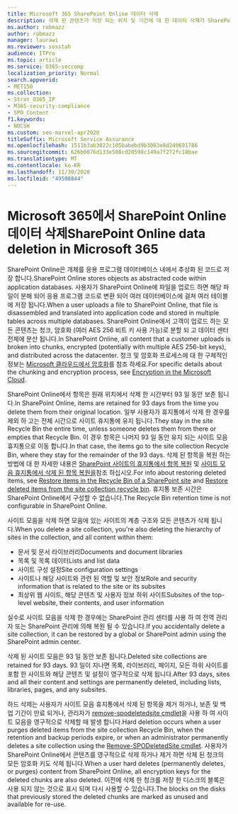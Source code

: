 ```yaml
---
title: Microsoft 365 SharePoint Online 데이터 삭제
description: 삭제 된 콘텐츠가 저장 되는 위치 및 기간에 대 한 데이터 삭제가 SharePoint Online에서 작동 하는 방식을 알아봅니다.
ms.author: robmazz
author: robmazz
manager: laurawi
ms.reviewer: sosstah
audience: ITPro
ms.topic: article
ms.service: O365-seccomp
localization_priority: Normal
search.appverid:
- MET150
ms.collection:
- Strat_O365_IP
- M365-security-compliance
- SPO_Content
f1.keywords:
- NOCSH
ms.custom: seo-marvel-apr2020
titleSuffix: Microsoft Service Assurance
ms.openlocfilehash: 1511b3ab3022c105babebd9b3083e8d240691786
ms.sourcegitcommit: 626b0076d133e588cd28598c149a7f272fc18bae
ms.translationtype: MT
ms.contentlocale: ko-KR
ms.lasthandoff: 11/30/2020
ms.locfileid: "49508844"
---
```

# <a name="sharepoint-online-data-deletion-in-microsoft-365"></a><span data-ttu-id="1803e-103">Microsoft 365에서 SharePoint Online 데이터 삭제</span><span class="sxs-lookup"><span data-stu-id="1803e-103">SharePoint Online data deletion in Microsoft 365</span></span>

<span data-ttu-id="1803e-104">SharePoint Online은 개체를 응용 프로그램 데이터베이스 내에서 추상화 된 코드로 저장 합니다.</span><span class="sxs-lookup"><span data-stu-id="1803e-104">SharePoint Online stores objects as abstracted code within application databases.</span></span> <span data-ttu-id="1803e-105">사용자가 SharePoint Online에 파일을 업로드 하면 해당 파일이 분해 되어 응용 프로그램 코드로 변환 되어 여러 데이터베이스에 걸쳐 여러 테이블에 저장 됩니다.</span><span class="sxs-lookup"><span data-stu-id="1803e-105">When a user uploads a file to SharePoint Online, that file is disassembled and translated into application code and stored in multiple tables across multiple databases.</span></span> <span data-ttu-id="1803e-106">SharePoint Online에서 고객이 업로드 하는 모든 콘텐츠는 청크, 암호화 (여러 AES 256 비트 키 사용 가능)로 분할 되 고 데이터 센터 전체에 분산 됩니다.</span><span class="sxs-lookup"><span data-stu-id="1803e-106">In SharePoint Online, all content that a customer uploads is broken into chunks, encrypted (potentially with multiple AES 256-bit keys), and distributed across the datacenter.</span></span> <span data-ttu-id="1803e-107">청크 및 암호화 프로세스에 대 한 구체적인 정보는 [Microsoft 클라우드에서 암호화](https://docs.microsoft.com/microsoft-365/compliance/office-365-encryption-in-the-microsoft-cloud-overview)를 참조 하세요.</span><span class="sxs-lookup"><span data-stu-id="1803e-107">For specific details about the chunking and encryption process, see [Encryption in the Microsoft Cloud](https://docs.microsoft.com/microsoft-365/compliance/office-365-encryption-in-the-microsoft-cloud-overview).</span></span> 

<span data-ttu-id="1803e-108">SharePoint Online에서 항목은 원래 위치에서 삭제 한 시간부터 93 일 동안 보존 됩니다.</span><span class="sxs-lookup"><span data-stu-id="1803e-108">In SharePoint Online, items are retained for 93 days from the time you delete them from their original location.</span></span> <span data-ttu-id="1803e-109">일부 사용자가 휴지통에서 삭제 한 경우를 제외 하 고는 전체 시간으로 사이트 휴지통에 유지 됩니다.</span><span class="sxs-lookup"><span data-stu-id="1803e-109">They stay in the site Recycle Bin the entire time, unless someone deletes them from there or empties that Recycle Bin.</span></span> <span data-ttu-id="1803e-110">이 경우 항목은 나머지 93 일 동안 유지 되는 사이트 모음 휴지통으로 이동 합니다.</span><span class="sxs-lookup"><span data-stu-id="1803e-110">In that case, the items go to the site collection Recycle Bin, where they stay for the remainder of the 93 days.</span></span> <span data-ttu-id="1803e-111">삭제 된 항목을 복원 하는 방법에 대 한 자세한 내용은 [SharePoint 사이트의 휴지통에서 항목 복원](https://support.office.com/article/6df466b6-55f2-4898-8d6e-c0dff851a0be#ID0EAADAAA=Online
) 및 [사이트 모음 휴지통에서 삭제 된 항목 복원을](https://support.office.com/article/5fa924ee-16d7-487b-9a0a-021b9062d14b)참조 하십시오.</span><span class="sxs-lookup"><span data-stu-id="1803e-111">For info about restoring deleted items, see [Restore items in the Recycle Bin of a SharePoint site](https://support.office.com/article/6df466b6-55f2-4898-8d6e-c0dff851a0be#ID0EAADAAA=Online
) and [Restore deleted items from the site collection recycle bin](https://support.office.com/article/5fa924ee-16d7-487b-9a0a-021b9062d14b).</span></span> <span data-ttu-id="1803e-112">휴지통 보존 시간은 SharePoint Online에서 구성할 수 없습니다.</span><span class="sxs-lookup"><span data-stu-id="1803e-112">The Recycle Bin retention time is not configurable in SharePoint Online.</span></span>

<span data-ttu-id="1803e-113">사이트 모음을 삭제 하면 모음에 있는 사이트의 계층 구조와 모든 콘텐츠가 삭제 됩니다.</span><span class="sxs-lookup"><span data-stu-id="1803e-113">When you delete a site collection, you're also deleting the hierarchy of sites in the collection, and all content within them:</span></span>

- <span data-ttu-id="1803e-114">문서 및 문서 라이브러리</span><span class="sxs-lookup"><span data-stu-id="1803e-114">Documents and document libraries</span></span>
- <span data-ttu-id="1803e-115">목록 및 목록 데이터</span><span class="sxs-lookup"><span data-stu-id="1803e-115">Lists and list data</span></span>
- <span data-ttu-id="1803e-116">사이트 구성 설정</span><span class="sxs-lookup"><span data-stu-id="1803e-116">Site configuration settings</span></span>
- <span data-ttu-id="1803e-117">사이트나 해당 사이트와 관련 된 역할 및 보안 정보</span><span class="sxs-lookup"><span data-stu-id="1803e-117">Role and security information that is related to the site or its subsites</span></span>
- <span data-ttu-id="1803e-118">최상위 웹 사이트, 해당 콘텐츠 및 사용자 정보 하위 사이트</span><span class="sxs-lookup"><span data-stu-id="1803e-118">Subsites of the top-level website, their contents, and user information</span></span>

<span data-ttu-id="1803e-119">실수로 사이트 모음을 삭제 한 경우에는 SharePoint 관리 센터를 사용 하 여 전역 관리자 또는 SharePoint 관리에 의해 복원 될 수 있습니다.</span><span class="sxs-lookup"><span data-stu-id="1803e-119">If you accidentally delete a site collection, it can be restored by a global or SharePoint admin using the SharePoint admin center.</span></span>

<span data-ttu-id="1803e-120">삭제 된 사이트 모음은 93 일 동안 보존 됩니다.</span><span class="sxs-lookup"><span data-stu-id="1803e-120">Deleted site collections are retained for 93 days.</span></span> <span data-ttu-id="1803e-121">93 일이 지나면 목록, 라이브러리, 페이지, 모든 하위 사이트를 포함 한 사이트와 해당 콘텐츠 및 설정이 영구적으로 삭제 됩니다.</span><span class="sxs-lookup"><span data-stu-id="1803e-121">After 93 days, sites and all their content and settings are permanently deleted, including lists, libraries, pages, and any subsites.</span></span>

<span data-ttu-id="1803e-122">하드 삭제는 사용자가 사이트 모음 휴지통에서 삭제 된 항목을 제거 하거나, 보존 및 백업 기간이 만료 되거나, 관리자가 [remove-spodeletedsite cmdlet](https://docs.microsoft.com/powershell/module/sharepoint-online/remove-spodeletedsite)을 사용 하 여 사이트 모음을 영구적으로 삭제할 때 발생 합니다.</span><span class="sxs-lookup"><span data-stu-id="1803e-122">Hard deletion occurs when a user purges deleted items from the site collection Recycle Bin, when the retention and backup periods expire, or when an administrator permanently deletes a site collection using the [Remove-SPODeletedSite cmdlet](https://docs.microsoft.com/powershell/module/sharepoint-online/remove-spodeletedsite).</span></span> <span data-ttu-id="1803e-123">사용자가 SharePoint Online에서 콘텐츠를 영구적으로 삭제 하거나 제거 하면 삭제 된 청크의 모든 암호화 키도 삭제 됩니다.</span><span class="sxs-lookup"><span data-stu-id="1803e-123">When a user hard deletes (permanently deletes, or purges) content from SharePoint Online, all encryption keys for the deleted chunks are also deleted.</span></span> <span data-ttu-id="1803e-124">이전에 삭제 한 청크를 저장 한 디스크의 블록은 사용 되지 않는 것으로 표시 되며 다시 사용할 수 있습니다.</span><span class="sxs-lookup"><span data-stu-id="1803e-124">The blocks on the disks that previously stored the deleted chunks are marked as unused and available for re-use.</span></span>
